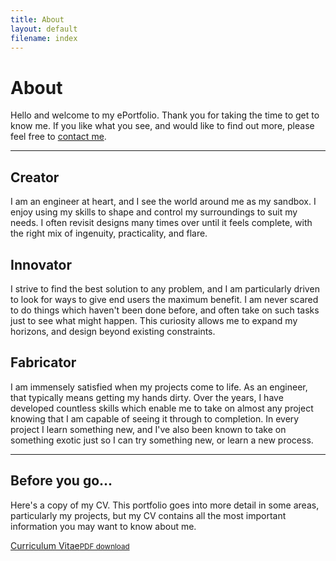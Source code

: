 ```yaml
---
title: About
layout: default
filename: index
---
```


<h1>About</h1>

<p>
  Hello and welcome to my ePortfolio. Thank you for taking the time to get to know me. If you like what you see, and would like to find out more, please feel free to <a href="contact">contact me</a>.
</p>
<hr>

<h2>Creator</h2>
<p>
  I am an engineer at heart, and I see the world around me as my sandbox. I enjoy using my skills to shape and control my surroundings to suit my needs. I often revisit designs many times over until it feels complete, with the right mix of ingenuity, practicality, and flare.
</p>

<h2>Innovator</h2>
<p>
  I strive to find the best solution to any problem, and I am particularly driven to look for ways to give end users the maximum benefit. I am never scared to do things which haven't been done before, and often take on such tasks just to see what might happen. This curiosity allows me to expand my horizons, and design beyond existing constraints.
</p>

<h2>Fabricator</h2>
<p>
  I am immensely satisfied when my projects come to life. As an engineer, that typically means getting my hands dirty. Over the years, I have developed countless skills which enable me to take on almost any project knowing that I am capable of seeing it through to completion. In every project I learn something new, and I've also been known to take on something exotic just so I can try something new, or learn a new process.
</p>

<hr>
<h2>Before you go...</h2>
<p>
  Here's a copy of my CV. This portfolio goes into more detail in some areas, particularly my projects, but my CV contains all the most important information you may want to know about me.
</p>

<div class="linkbox">
  <a href="resources/CV_StefanDominicus.pdf" target="_blank">Curriculum Vitae<small>PDF download</small></a>
</div>
